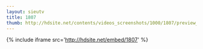 ```yaml
---
layout: sieutv
title: 1807
thumb: http://hdsite.net/contents/videos_screenshots/1000/1807/preview_360p.mp4.jpg
---
```

{% include iframe src='http://hdsite.net/embed/1807' %}
 
